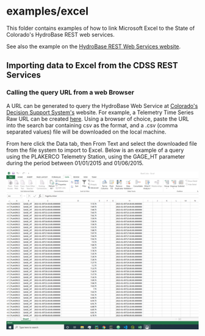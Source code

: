 # examples/excel

This folder contains examples of how to link Microsoft Excel to the State of
Colorado's HydroBase REST web services.

See also the example on the
[HydroBase REST Web Services website](https://dwr.state.co.us/rest/get/help#TechInfoHelp&#All&#gettingstarted&#jsonxml).

## Importing data to Excel from the CDSS REST Services

### Calling the query URL from a web Browser

A URL can be generated to query the HydroBase Web Service at 
[Colorado's Decision Support System's](https://dwr.state.co.us/Rest/GET/Help)
website. For example, a Telemetry Time Series Raw URL can be created
[here](https://dwr.state.co.us/Rest/GET/Help/TelemetryTimeSeriesRawGenerator).
Using a browser of choice, paste the URL into the search bar containing csv as the
format, and a .csv (comma separated values) file will be downloaded on the local
machine.

From here click the Data tab, then From Text and select the downloaded file from
the file system to import to Excel. Below is an example of a query using the
PLAKERCO Telemetry Station, using the GAGE_HT parameter during the period between
01/01/2015 and 01/06/2015.

[<img src="../../README-resources/images/GAGE_HT_excel_example.png">]()

